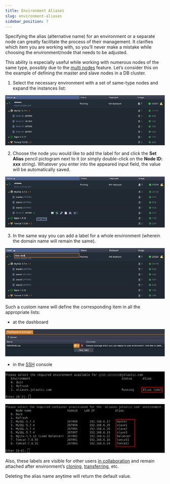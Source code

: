 ```yaml
---
title: Environment Aliases
slug: environment-aliases
sidebar_position: 7
---
```


Specifying the alias (alternative name) for an environment or a separate node can greatly facilitate the process of their management. It clarifies which item you are working with, so you’ll never make a mistake while choosing the environment/node that needs to be adjusted.

This ability is especially useful while working with numerous nodes of the same type, possibly due to the [multi nodes](/application-setting/scaling-and-clustering/horizontal-scaling) feature. Let’s consider this on the example of defining the master and slave nodes in a DB cluster.

1. Select the necessary environment with a set of same-type nodes and expand the instances list:

<div style={{
    display:'flex',
    justifyContent: 'center',
    margin: '0 0 1rem 0'
}}>

![Locale Dropdown](./img/EnvironmentAliases/01-environment-aliases-instaces-list.png)

</div>

2. Choose the node you would like to add the label for and click the **Set Alias** pencil pictogram next to it (or simply double-click on the **Node ID: xxx** string). Whatever you enter into the appeared input field, the value will be automatically saved.

<div style={{
    display:'flex',
    justifyContent: 'center',
    margin: '0 0 1rem 0'
}}>

![Locale Dropdown](./img/EnvironmentAliases/02-set-alias.png)

</div>

3. In the same way you can add a label for a whole environment (wherein the domain name will remain the same).

<div style={{
    display:'flex',
    justifyContent: 'center',
    margin: '0 0 1rem 0'
}}>

![Locale Dropdown](./img/EnvironmentAliases/03-environment-label.png)

</div>

Such a custom name will define the corresponding item in all the appropriate lists:

- at the dashboard

<div style={{
    display:'flex',
    justifyContent: 'center',
    margin: '0 0 1rem 0'
}}>

![Locale Dropdown](./img/EnvironmentAliases/04-environment-aliases-dashboard.png)

</div>

- in the [SSH](/deployment-tools/ssh/ssh-overview) console

<div style={{
    display:'flex',
    justifyContent: 'center',
    margin: '0 0 1rem 0'
}}>

![Locale Dropdown](./img/EnvironmentAliases/05-environment-aliases-ssh.png)

</div>

<div style={{
    display:'flex',
    justifyContent: 'center',
    margin: '0 0 1rem 0'
}}>

![Locale Dropdown](./img/EnvironmentAliases/06-nodes-aliases-ssh.png)

</div>

Also, these labels are visible for other users [in collaboration](/account-and-pricing/accounts-collaboration/collaboration-overview) and remain attached after environment’s [cloning](/environment-management/cloning-environment), [transferring](/environment-management/environment-transferring), etc.

Deleting the alias name anytime will return the default value.
